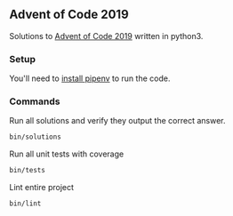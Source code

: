 Advent of Code 2019
---
Solutions to [Advent of Code 2019](https://adventofcode.com/2019) written in python3.

### Setup
You'll need to [install pipenv](https://github.com/pypa/pipenv#installation) to run the code. 

### Commands
Run all solutions and verify they output the correct answer.
```bash
bin/solutions
```

Run all unit tests with coverage
```bash
bin/tests
```

Lint entire project
```bash
bin/lint
```
